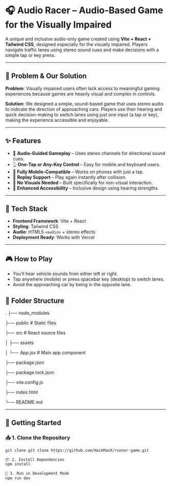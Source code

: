 # 🎧 Audio Racer – Audio-Based Game for the Visually Impaired

A unique and inclusive audio-only game created using **Vite + React + Tailwind CSS**, designed especially for the visually impaired. Players navigate traffic lanes using stereo sound cues and make decisions with a simple tap or key press.

---

## 🧠 Problem & Our Solution

**Problem**: Visually impaired users often lack access to meaningful gaming experiences because games are heavily visual and complex in controls.

**Solution**: We designed a simple, sound-based game that uses stereo audio to indicate the direction of approaching cars. Players use their hearing and quick decision-making to switch lanes using just one input (a tap or key), making the experience accessible and enjoyable.

---

## ✨ Features

- 🎵 **Audio-Guided Gameplay** – Uses stereo channels for directional sound cues.
- 👆 **One-Tap or Any-Key Control** – Easy for mobile and keyboard users.
- 📱 **Fully Mobile-Compatible** – Works on phones with just a tap.
- 🔄 **Replay Support** – Play again instantly after collision.
- 🧠 **No Visuals Needed** – Built specifically for non-visual interaction.
- 🧏 **Enhanced Accessibility** – Inclusive design using hearing strengths.

---

## 🔧 Tech Stack

- **Frontend Framework**: Vite + React
- **Styling**: Tailwind CSS
- **Audio**: HTML5 `<audio>` + stereo effects
- **Deployment Ready**: Works with Vercel

---

## 🎮 How to Play
- You’ll hear vehicle sounds from either left or right.
- Tap anywhere (mobile) or press spacebar key (desktop) to switch lanes.
- Avoid the approaching car by being in the opposite lane.


## 📁 Folder Structure

.
├── node_modules

├── public                # Static files 

├── src                   # React source files

│   ├── assets

│   └── App.jsx           # Main app component

├── package.json

├── package.lock.json

├── vite.config.js

├── index.html

└── README.md




---

## 🚀 Getting Started

### 📥 1. Clone the Repository

```bash
git clone git clone https://github.com/HackManX/runner-game.git

📦 2. Install Dependencies
npm install

🧪 3. Run in Development Mode
npm run dev



